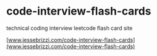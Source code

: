 # code-interview-flash-cards
technical coding interview leetcode flash card site


[www.jessebrizzi.com/code-interview-flash-cards](www.jessebrizzi.com/code-interview-flash-cards)
